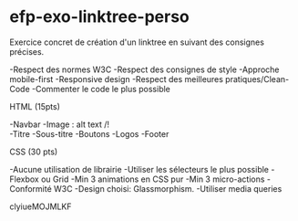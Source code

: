 # efp-exo-linktree-perso

Exercice concret de création d'un linktree en suivant des consignes précises.

-Respect des normes W3C
-Respect des consignes de style
-Approche mobile-first
-Responsive design
-Respect des meilleures pratiques/Clean-Code
-Commenter le code le plus possible

HTML (15pts)

-Navbar
-Image : alt text /!\
-Titre
-Sous-titre
-Boutons
-Logos
-Footer


CSS (30 pts)

-Aucune utilisation de librairie
-Utiliser les sélecteurs le plus possible
-Flexbox ou Grid
-Min 3 animations en CSS pur
-Min 3 micro-actions
-Conformité W3C
-Design choisi: Glassmorphism.
-Utiliser media queries

clyiueMOJMLKF